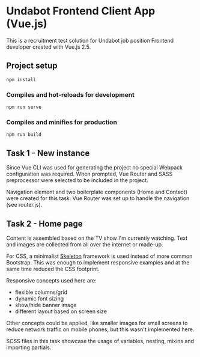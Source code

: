 # Undabot Frontend Client App (Vue.js)

This is a recruitment test solution for Undabot job position Frontend developer created with Vue.js 2.5.

## Project setup
```
npm install
```

### Compiles and hot-reloads for development
```
npm run serve
```

### Compiles and minifies for production
```
npm run build
```

## Task 1 - New instance

Since Vue CLI was used for generating the project no special Webpack configuration was required. When prompted, Vue Router and SASS preprocessor were selected to be included in the project.

Navigation element and two boilerplate components (Home and Contact) were created for this task. Vue Router was set up to handle the navigation (see router.js).

## Task 2 - Home page

Content is assembled based on the TV show I'm currently watching. Text and images are collected from all over the internet or made-up.

For CSS, a minimalist [Skeleton](http://getskeleton.com/) framework is used instead of more common Bootstrap. This was enough to implement responsive examples and at the same time reduced the CSS footprint.

Responsive concepts used here are:
- flexible columns/grid
- dynamic font sizing
- show/hide banner image
- different layout based on screen size

Other concepts could be applied, like smaller images for small screens to reduce network traffic on mobile phones, but this wasn't implemented here.

SCSS files in this task showcase the usage of variables, nesting, mixins and importing partials.
